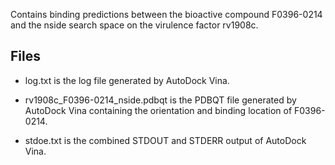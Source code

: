 Contains binding predictions between the bioactive compound F0396-0214 and the nside search space on the virulence factor rv1908c.

## Files

- log.txt is the log file generated by AutoDock Vina.

- rv1908c_F0396-0214_nside.pdbqt is the PDBQT file generated by AutoDock Vina containing the orientation and binding location of F0396-0214.

- stdoe.txt is the combined STDOUT and STDERR output of AutoDock Vina.

